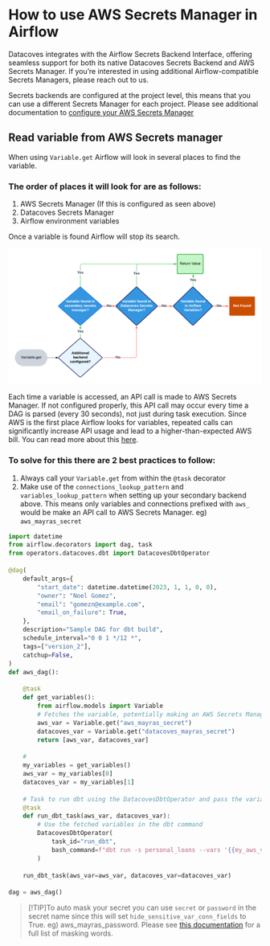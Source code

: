# How to use AWS Secrets Manager in Airflow

Datacoves integrates with the Airflow Secrets Backend Interface, offering seamless support for both its native Datacoves Secrets Backend and AWS Secrets Manager. If you’re interested in using additional Airflow-compatible Secrets Managers, please reach out to us.

Secrets backends are configured at the project level, this means that you can use a different Secrets Manager for each project. Please see additional documentation to [configure your AWS Secrets Manager](/how-tos/datacoves/how_to_configure_aws_secrets_manager.md)

## Read variable from AWS Secrets manager

When using `Variable.get` Airflow will look in several places to find the variable. 

### The order of places it will look for are as follows:

1. AWS Secrets Manager (If this is  configured as seen above)
2. Datacoves Secrets Manager
3. Airflow environment variables

Once a variable is found Airflow will stop its search. 

![secrets flowchart](assets/variablle_flow.png)

Each time a variable is accessed, an API call is made to AWS Secrets Manager. If not configured properly, this API call may occur every time a DAG is parsed (every 30 seconds), not just during task execution. Since AWS is the first place Airflow looks for variables, repeated calls can significantly increase API usage and lead to a higher-than-expected AWS bill. You can read more about this [here](https://medium.com/apache-airflow/setting-up-aws-secrets-backends-with-airflow-in-a-cost-effective-way-dac2d2c43f13). 

### To solve for this there are 2 best practices to follow:

1. Always call your `Variable.get` from within the `@task` decorator
2. Make use of the `connections_lookup_pattern` and `variables_lookup_pattern` when setting up your secondary backend above. This means only variables and connections prefixed with `aws_` would be make an API call to AWS Secrets Manager. eg) `aws_mayras_secret`
   

```python
import datetime
from airflow.decorators import dag, task
from operators.datacoves.dbt import DatacovesDbtOperator

@dag(
    default_args={
        "start_date": datetime.datetime(2023, 1, 1, 0, 0),
        "owner": "Noel Gomez",
        "email": "gomezn@example.com",
        "email_on_failure": True,
    },
    description="Sample DAG for dbt build",
    schedule_interval="0 0 1 */12 *",
    tags=["version_2"],
    catchup=False,
)
def aws_dag():

    @task
    def get_variables():
        from airflow.models import Variable
        # Fetches the variable, potentially making an AWS Secrets Manager API call
        aws_var = Variable.get("aws_mayras_secret")
        datacoves_var = Variable.get("datacoves_mayras_secret")
        return [aws_var, datacoves_var]

    #
    my_variables = get_variables()
    aws_var = my_variables[0]
    datacoves_var = my_variables[1]

    # Task to run dbt using the DatacovesDbtOperator and pass the variables
    @task
    def run_dbt_task(aws_var, datacoves_var):
        # Use the fetched variables in the dbt command
        DatacovesDbtOperator(
            task_id="run_dbt",
            bash_command=f"dbt run -s personal_loans --vars '{{my_aws_variable: \"{aws_var}\", datacoves_variable: \"{datacoves_var}\"}}'"
        )

    run_dbt_task(aws_var=aws_var, datacoves_var=datacoves_var)

dag = aws_dag()


```

>[!TIP]To auto mask your secret you can use `secret` or `password` in the secret name since this will set `hide_sensitive_var_conn_fields` to True. eg) aws_mayras_password. Please see [this documentation](https://www.astronomer.io/docs/learn/airflow-variables#hide-sensitive-information-in-airflow-variables) for a full list of masking words.